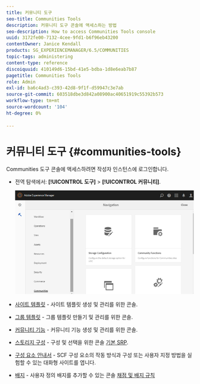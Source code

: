 ```yaml
---
title: 커뮤니티 도구
seo-title: Communities Tools
description: 커뮤니티 도구 콘솔에 액세스하는 방법
seo-description: How to access Communities Tools console
uuid: 3172fe00-7132-4cee-9fd1-b6f96eb43200
contentOwner: Janice Kendall
products: SG_EXPERIENCEMANAGER/6.5/COMMUNITIES
topic-tags: administering
content-type: reference
discoiquuid: 410149d6-15bd-41e5-bdba-1d8e6eab7b87
pagetitle: Communities Tools
role: Admin
exl-id: ba6c4ad3-c393-42d8-9f1f-d59947c3e7ab
source-git-commit: 603518dbe3d842a08900ac40651919c55392b573
workflow-type: tm+mt
source-wordcount: '104'
ht-degree: 0%

---
```


# 커뮤니티 도구 {#communities-tools}

Communities 도구 콘솔에 액세스하려면 작성자 인스턴스에 로그인합니다.

* 전역 탐색에서: **[!UICONTROL 도구]** > **[!UICONTROL 커뮤니티]**.

   ![커뮤니티](assets/communities-home.png)

* [사이트 템플릿](sites.md) - 사이트 템플릿 생성 및 관리를 위한 콘솔.

* [그룹 템플릿](tools-groups.md) - 그룹 템플릿 만들기 및 관리를 위한 콘솔.

* [커뮤니티 기능](functions.md) - 커뮤니티 기능 생성 및 관리를 위한 콘솔.

* [스토리지 구성](srp-config.md) - 구성 및 선택을 위한 콘솔 [기본 SRP](working-with-srp.md).

* [구성 요소 안내서](components-guide.md) - SCF 구성 요소의 작동 방식과 구성 또는 사용자 지정 방법을 실험할 수 있는 대화형 사이트를 엽니다.

* [배지](badges.md) - 사용자 정의 배지를 추가할 수 있는 콘솔 [채점 및 배지 규칙](implementing-scoring.md)
